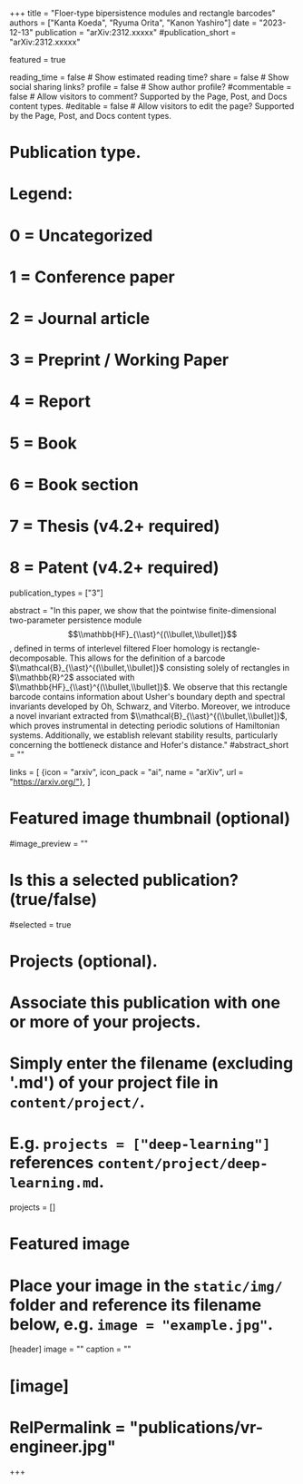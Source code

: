 +++
title = "Floer-type bipersistence modules and rectangle barcodes"
authors = ["Kanta Koeda", "Ryuma Orita", "Kanon Yashiro"]
date = "2023-12-13"
publication = "arXiv:2312.xxxxx"
#publication_short = "arXiv:2312.xxxxx"

featured = true

reading_time = false  # Show estimated reading time?
share = false  # Show social sharing links?
profile = false  # Show author profile?
#commentable = false  # Allow visitors to comment? Supported by the Page, Post, and Docs content types.
#editable = false  # Allow visitors to edit the page? Supported by the Page, Post, and Docs content types.

# Publication type.
# Legend:
# 0 = Uncategorized
# 1 = Conference paper
# 2 = Journal article
# 3 = Preprint / Working Paper
# 4 = Report
# 5 = Book
# 6 = Book section
# 7 = Thesis (v4.2+ required)
# 8 = Patent (v4.2+ required)
publication_types = ["3"]

abstract = "In this paper, we show that the pointwise finite-dimensional two-parameter persistence module $$\\mathbb{HF}_{\\ast}^{(\\bullet,\\bullet]}$$, defined in terms of interlevel filtered Floer homology is rectangle-decomposable. This allows for the definition of a barcode $\\mathcal{B}_{\\ast}^{(\\bullet,\\bullet]}$ consisting solely of rectangles in $\\mathbb{R}^2$ associated with $\\mathbb{HF}_{\\ast}^{(\\bullet,\\bullet]}$. We observe that this rectangle barcode contains information about Usher's boundary depth and spectral invariants developed by Oh, Schwarz, and Viterbo. Moreover, we introduce a novel invariant extracted from $\\mathcal{B}_{\\ast}^{(\\bullet,\\bullet]}$, which proves instrumental in detecting periodic solutions of Hamiltonian systems. Additionally, we establish relevant stability results, particularly concerning the bottleneck distance and Hofer's distance."
#abstract_short = ""

links = [
  {icon = "arxiv", icon_pack = "ai", name = "arXiv", url = "https://arxiv.org/"},
  ]

# Featured image thumbnail (optional)
#image_preview = ""

# Is this a selected publication? (true/false)
#selected = true

# Projects (optional).
#   Associate this publication with one or more of your projects.
#   Simply enter the filename (excluding '.md') of your project file in `content/project/`.
#   E.g. `projects = ["deep-learning"]` references `content/project/deep-learning.md`.
projects = []

# Featured image
# Place your image in the `static/img/` folder and reference its filename below, e.g. `image = "example.jpg"`.
[header]
image = ""
caption = ""

# [image]
# RelPermalink = "publications/vr-engineer.jpg"
+++
